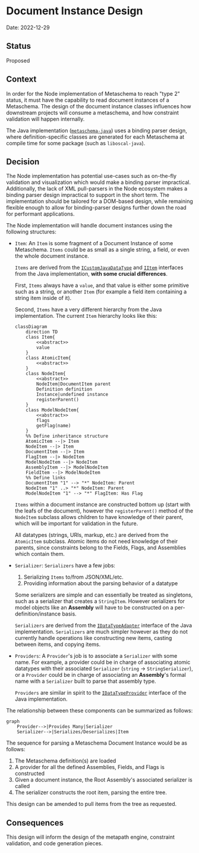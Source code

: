 # Document Instance Design

Date: 2022-12-29

## Status

Proposed

## Context

In order for the Node implementation of Metaschema to reach "type 2" status, it must have the capability to read document instances of a Metaschema.
The design of the document instance classes influences how downstream projects will consume a metaschema, and how constraint validation will happen internally.

The Java implementation ([`metaschema-java`](https://github.com/usnistgov/metaschema-java)) uses a binding parser design, where definition-specific classes are generated for each Metaschema at compile time for some package (such as `liboscal-java`).

## Decision

The Node implementation has potential use-cases such as on-the-fly validation and visualization which would make a binding parser impractical.
Additionally, the lack of XML pull-parsers in the Node ecosystem makes a binding parser design impractical to support in the short term.
The implementation should be tailored for a DOM-based design, while remaining flexible enough to allow for binding-parser designs further down the road for performant applications.

The Node implementation will handle document instances using the following structures:

-   `Item`: An `Item` is some fragment of a Document Instance of some Metaschema.
    `Items` could be as small as a single string, a field, or even the whole document instance.

    `Items` are derived from the [`ICustomJavaDataType`](https://github.com/usnistgov/metaschema-java/blob/main/metaschema-model-common/src/main/java/gov/nist/secauto/metaschema/model/common/datatype/ICustomJavaDataType.java) and [`IItem`](https://github.com/usnistgov/metaschema-java/blob/main/metaschema-model-common/src/main/java/gov/nist/secauto/metaschema/model/common/metapath/item/IItem.java) interfaces from the Java implementation, **with some crucial differences**.

    First, `Items` always have a `value`, and that value is either some primitive such as a string, or another `Item` (for example a field item containing a string item inside of it).

    Second, `Items` have a very different hierarchy from the Java implementation. The current `Item` hierarchy looks like this:

    ```mermaid
    classDiagram
        direction TD
        class Item{
            <<abstract>>
            value
        }
        class AtomicItem{
            <<abstract>>
        }
        class NodeItem{
            <<abstract>>
            NodeItem|DocumentItem parent
            Definition definition
            Instance|undefined instance
            registerParent()
        }
        class ModelNodeItem{
            <<abstract>>
            flags
            getFlag(name)
        }
        %% Define inheritance structure
        AtomicItem --|> Item
        NodeItem --|> Item
        DocumentItem --|> Item
        FlagItem --|> NodeItem
        ModelNodeItem --|> NodeItem
        AssemblyItem --|> ModelNodeItem
        FieldItem --|> ModelNodeItem
        %% Define links
        DocumentItem "1" --> "*" NodeItem: Parent
        NodeItem "1" ..> "*" NodeItem: Parent
        ModelNodeItem "1" --> "*" FlagItem: Has Flag
    ```

    `Items` within a document instance are constructed bottom up (start with the leafs of the document), however the `registerParent()` method of the `NodeItem` subclass allows children to have knowledge of their parent, which will be important for validation in the future.

    All datatypes (strings, URIs, markup, etc.) are derived from the `AtomicItem` subclass.
    Atomic items do not need knowledge of their parents, since constraints belong to the Fields, Flags, and Assemblies which contain them.

-   `Serializer`: `Serializers` have a few jobs:

    1. Serializing `Items` to/from JSON/XML/etc.
    1. Providing information about the parsing behavior of a datatype

    Some serializers are simple and can essentially be treated as singletons, such as a serializer that creates a `StringItem`.
    However serializers for model objects like an **Assembly** will have to be constructed on a per-definition/instance basis.

    `Serializers` are derived from the [`IDataTypeAdapter`](https://github.com/usnistgov/metaschema-java/blob/main/metaschema-model-common/src/main/java/gov/nist/secauto/metaschema/model/common/datatype/IDataTypeAdapter.java) interface of the Java implementation.
    `Serializers` are much simpler however as they do not currently handle operations like constructing new items, casting between items, and copying items.

-   `Providers`: A `Provider`'s job is to associate a `Serializer` with some name.
    For example, a provider could be in charge of associating atomic datatypes with their associated `Serializer` (`string` -> `StringSerializer`), or a `Provider` could be in charge of associating an **Assembly**'s formal name with a `Serializer` built to parse that assembly type.

    `Providers` are similar in spirit to the [`IDataTypeProvider`](https://github.com/usnistgov/metaschema-java/blob/main/metaschema-model-common/src/main/java/gov/nist/secauto/metaschema/model/common/datatype/IDataTypeProvider.java) interface of the Java implementation.

The relationship between these components can be summarized as follows:

```mermaid
graph
    Provider-->|Provides Many|Serializer
    Serializer-->|Serializes/Deserializes|Item
```

The sequence for parsing a Metaschema Document Instance would be as follows:

1. The Metaschema definition(s) are loaded
2. A provider for all the defined Assemblies, Fields, and Flags is constructed
3. Given a document instance, the Root Assembly's associated serializer is called
4. The serializer constructs the root item, parsing the entire tree.

This design can be amended to pull items from the tree as requested.

## Consequences

This design will inform the design of the metapath engine, constraint validation, and code generation pieces.
